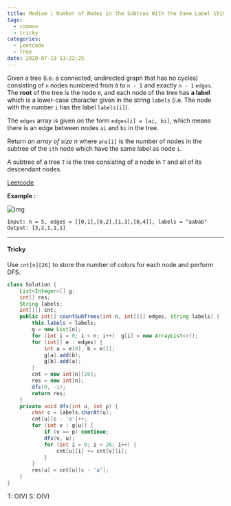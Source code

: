 ```yaml
---
title: Medium | Number of Nodes in the Subtree With the Same Label 1519
tags:
  - common
  - tricky
categories:
  - Leetcode
  - Tree
date: 2020-07-19 13:22:25
---
```


Given a tree (i.e. a connected, undirected graph that has no cycles) consisting of `n` nodes numbered from `0` to `n - 1` and exactly `n - 1` `edges`. The **root** of the tree is the node `0`, and each node of the tree has **a label** which is a lower-case character given in the string `labels` (i.e. The node with the number `i` has the label `labels[i]`).

The `edges` array is given on the form `edges[i] = [ai, bi]`, which means there is an edge between nodes `ai` and `bi` in the tree.

Return *an array of size n* where `ans[i]` is the number of nodes in the subtree of the `ith` node which have the same label as node `i`.

A subtree of a tree `T` is the tree consisting of a node in `T` and all of its descendant nodes.

[Leetcode](https://leetcode.com/problems/number-of-nodes-in-the-sub-tree-with-the-same-label/)

<!--more-->

**Example :**

![img](https://assets.leetcode.com/uploads/2020/07/01/q3e3.jpg)

```
Input: n = 5, edges = [[0,1],[0,2],[1,3],[0,4]], labels = "aabab"
Output: [3,2,1,1,1]
```

---

#### Tricky 

Use `cnt[n][26]` to store the number of colors for each node and perform DFS.

```java
class Solution {
    List<Integer>[] g;
    int[] res;
    String labels;
    int[][] cnt;
    public int[] countSubTrees(int n, int[][] edges, String labels) {
        this.labels = labels;
        g = new List[n];
        for (int i = 0; i < n; i++)  g[i] = new ArrayList<>();
        for (int[] e : edges) {
            int a = e[0], b = e[1];
            g[a].add(b);
            g[b].add(a);
        }
        cnt = new int[n][26];
        res = new int[n];
        dfs(0, -1);
        return res;
    }
    private void dfs(int u, int p) {
        char c = labels.charAt(u);
        cnt[u][c - 'a']++;
        for (int v : g[u]) {
            if (v == p) continue;
            dfs(v, u);
            for (int i = 0; i < 26; i++) {
                cnt[u][i] += cnt[v][i];
            }
        }
        res[u] = cnt[u][c - 'a'];
    }
}
```

T: O(V)			S: O(V)